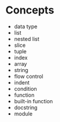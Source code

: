 # Concepts
* data type
* list
* nested list
* slice
* tuple
* index
* array
* string
* flow control
* indent
* condition
* function
* built-in function
* docstring
* module
